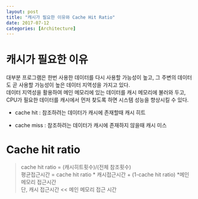 ```yaml
---
layout: post
title: "캐시가 필요한 이유와 Cache Hit Ratio"
date: 2017-07-12
categories: [Architecture]
---
```


# 캐시가 필요한 이유
대부분 프로그램은 한번 사용한 데이터를 다시 사용할 가능성이 높고, 그 주변의 데이터도 곧 사용할 가능성이 높은 데이터 지역성을 가지고 있다.  
데이터 지역성을 활용하여 메인 메모리에 있는 데이터를 캐시 메모리에 불러와 두고, CPU가 필요한 데이터를 캐시에서 먼저 찾도록 하면 시스템 성능을 향상시킬 수 있다.

- cache hit : 참조하려는 데이터가 캐시에 존재할때 캐시 히트

- cache miss : 참조하려는 데이터가 캐시에 존재하지 않을때 캐시 미스

# Cache hit ratio
> cache hit ratio = (캐시히트횟수)/(전체 참조횟수)  
평균접근시간 = cache hit ratio * 캐시접근시간 + (1-cache hit ratio) *메인 메모리 접근시간  
단, 캐시 접근시간 << 메인 메모리 접근 시간